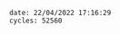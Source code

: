 

                date: 22/04/2022 17:16:29
                cycles: 52560

                         